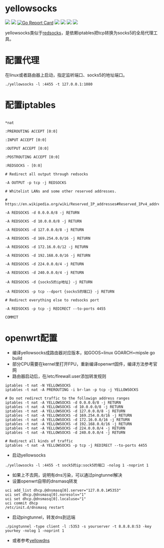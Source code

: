 # yellowsocks

[<img src="https://img.shields.io/github/license/esrrhs/yellowsocks">](https://github.com/esrrhs/yellowsocks)
[<img src="https://img.shields.io/github/languages/top/esrrhs/yellowsocks">](https://github.com/esrrhs/yellowsocks)
[![Go Report Card](https://goreportcard.com/badge/github.com/esrrhs/yellowsocks)](https://goreportcard.com/report/github.com/esrrhs/yellowsocks)
[<img src="https://img.shields.io/github/v/release/esrrhs/yellowsocks">](https://github.com/esrrhs/yellowsocks/releases)
[<img src="https://img.shields.io/github/downloads/esrrhs/yellowsocks/total">](https://github.com/esrrhs/yellowsocks/releases)
[<img src="https://img.shields.io/docker/pulls/esrrhs/yellowsocks">](https://hub.docker.com/repository/docker/esrrhs/yellowsocks)
[<img src="https://img.shields.io/github/workflow/status/esrrhs/yellowsocks/Go">](https://github.com/esrrhs/yellowsocks/actions)

yellowsocks类似于[redsocks](https://github.com/darkk/redsocks)，是依赖iptables把tcp转换为socks5的全局代理工具。

# 配置代理
在linux或者路由器上启动，指定监听端口、socks5的地址端口。
```
./yellowsocks -l :4455 -t 127.0.0.1:1080
```
# 配置iptables
```

*nat

:PREROUTING ACCEPT [0:0]

:INPUT ACCEPT [0:0]

:OUTPUT ACCEPT [0:0]

:POSTROUTING ACCEPT [0:0]

:REDSOCKS - [0:0]

# Redirect all output through redsocks

-A OUTPUT -p tcp -j REDSOCKS

# Whitelist LANs and some other reserved addresses.

# https://en.wikipedia.org/wiki/Reserved_IP_addresses#Reserved_IPv4_addresses

-A REDSOCKS -d 0.0.0.0/8 -j RETURN

-A REDSOCKS -d 10.0.0.0/8 -j RETURN

-A REDSOCKS -d 127.0.0.0/8 -j RETURN

-A REDSOCKS -d 169.254.0.0/16 -j RETURN

-A REDSOCKS -d 172.16.0.0/12 -j RETURN

-A REDSOCKS -d 192.168.0.0/16 -j RETURN

-A REDSOCKS -d 224.0.0.0/4 -j RETURN

-A REDSOCKS -d 240.0.0.0/4 -j RETURN

-A REDSOCKS -d {socks5的ip地址} -j RETURN

-A REDSOCKS -p tcp --dport {socks5的端口} -j RETURN

# Redirect everything else to redsocks port

-A REDSOCKS -p tcp -j REDIRECT --to-ports 4455

COMMIT

```

# openwrt配置
* 编译yellowsocks成路由器对应版本，如GOOS=linux GOARCH=mipsle go build
* 部分CPU需要在kernel里打开FPU，重新编译openwrt固件，编译方法参考官网
* 路由器启动后，在/etc/firewall.user添加转发规则
```
iptables -t nat -N YELLOWSOCKS
iptables -t nat -A PREROUTING -i br-lan -p tcp -j YELLOWSOCKS

# Do not redirect traffic to the followign address ranges
iptables -t nat -A YELLOWSOCKS -d 0.0.0.0/8 -j RETURN
iptables -t nat -A YELLOWSOCKS -d 10.0.0.0/8 -j RETURN
iptables -t nat -A YELLOWSOCKS -d 127.0.0.0/8 -j RETURN
iptables -t nat -A YELLOWSOCKS -d 169.254.0.0/16 -j RETURN
iptables -t nat -A YELLOWSOCKS -d 172.16.0.0/16 -j RETURN
iptables -t nat -A YELLOWSOCKS -d 192.168.0.0/16 -j RETURN
iptables -t nat -A YELLOWSOCKS -d 224.0.0.0/4 -j RETURN
iptables -t nat -A YELLOWSOCKS -d 240.0.0.0/4 -j RETURN

# Redirect all kinds of traffic
iptables -t nat -A YELLOWSOCKS -p tcp -j REDIRECT --to-ports 4455
```
* 启动yellowsocks
```
./yellowsocks -l :4455 -t sock5的ip:sock5的端口 -nolog 1 -noprint 1
```
* 如果上不去网，说明有dns污染，可以通过pingtunnel解决
* 设置openwrt自带的dnsmasq转发
```
uci add_list dhcp.@dnsmasq[0].server="127.0.0.1#5353"
uci set dhcp.@dnsmasq[0].noresolv="1"
uci set dhcp.@dnsmasq[0].localuse="1"
uci commit dhcp
/etc/init.d/dnsmasq restart
```
* 启动pingtunnel，转发dns到远端
```
./pingtunnel -type client -l :5353 -s yourserver -t 8.8.8.8:53 -key yourkey -nolog 1 -noprint 1
```
* 或者参考[yellowdns](https://github.com/esrrhs/yellowdns)
